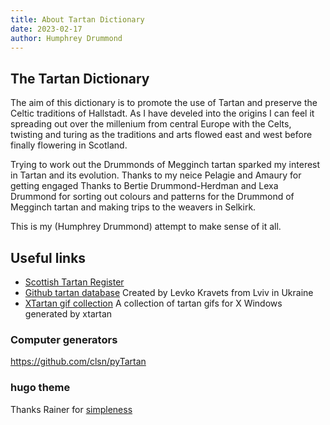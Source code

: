 ```yaml
---
title: About Tartan Dictionary
date: 2023-02-17
author: Humphrey Drummond
---
```


## The Tartan Dictionary
 
The aim of this dictionary is to promote the use of Tartan and preserve the Celtic traditions of Hallstadt.  As I have develed into the origins I can feel it spreading out over the millenium from central Europe with the Celts, twisting and turing as the traditions and arts flowed east and west before finally flowering in Scotland.

Trying to work out the Drummonds of Megginch tartan sparked my interest in Tartan and its evolution.  Thanks to my neice Pelagie and Amaury for getting engaged  Thanks to Bertie Drummond-Herdman and Lexa Drummond for sorting out colours and patterns for the Drummond of Megginch tartan and making trips to the weavers in Selkirk.

This is my (Humphrey Drummond) attempt to make sense of it all.


## Useful links

- [Scottish Tartan Register][]
- [Github tartan database][] Created by Levko Kravets from Lviv in Ukraine
- [XTartan gif collection][]  A collection of tartan gifs for X Windows generated by xtartan
  
  
  
[Github tartan database]: https://github.com/thetartan/tartan-database
[Scottish Tartan Register]:https://www.tartanregister.gov.uk/index
[XTartan gif collection]: https://dickgrune.com/Cult/tartan/


### Computer generators
https://github.com/clsn/pyTartan

### hugo theme 

Thanks Rainer for [simpleness](https://github.com/RainerChiang/simpleness)


